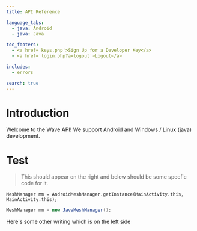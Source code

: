 ```yaml
---
title: API Reference

language_tabs:
  - java: Android
  - java: Java

toc_footers:
  - <a href='keys.php'>Sign Up for a Developer Key</a>
  - <a href='login.php?a=logout'>Logout</a>

includes:
  - errors

search: true
---
```


# Introduction

Welcome to the Wave API! We support Android and Windows / Linux (java) development.

# Test

> This should appear on the right and below should be some specfic code for it.

```Android
MeshManager mm = AndroidMeshManager.getInstance(MainActivity.this, MainActivity.this);
```

```Java
MeshManager mm = new JavaMeshManager();
```
Here's some other writing which is on the left side

